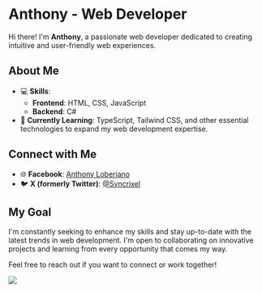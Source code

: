 # Anthony - Web Developer

Hi there! I'm **Anthony**, a passionate web developer dedicated to creating intuitive and user-friendly web experiences. 

## About Me
- 💻 **Skills**: 
  - **Frontend**: HTML, CSS, JavaScript
  - **Backend**: C#
- 🌱 **Currently Learning**: TypeScript, Tailwind CSS, and other essential technologies to expand my web development expertise.

## Connect with Me
- 🌐 **Facebook**: [Anthony Loberiano](https://www.facebook.com/anthony.loberiano.39)
- 🐦 **X (formerly Twitter)**: [@Syncrixel](https://twitter.com/Syncrixel?t=oSdoZuy78uY4m5mVE3VzQw&s=09)

## My Goal
I'm constantly seeking to enhance my skills and stay up-to-date with the latest trends in web development. I'm open to collaborating on innovative projects and learning from every opportunity that comes my way.

Feel free to reach out if you want to connect or work together!


**<img src= "https://media.tenor.com/HULiiuo2MhYAAAAM/love-live.gif">**
